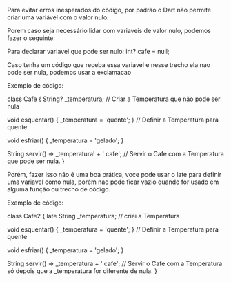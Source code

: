Para evitar erros inesperados do código, 
por padrão o Dart não permite criar uma variável com o valor nulo.

Porem caso seja necessário lidar com variaveis de valor nulo, podemos fazer o seguinte:

Para declarar variavel que pode ser nulo:
int? cafe = null;

Caso tenha um código que receba essa variavel e nesse trecho ela nao pode ser nula, podemos usar a exclamacao

Exemplo de código:

class Cafe {
  String? _temperatura; // Criar a Temperatura que não pode ser nula

  void esquentar() { _temperatura = 'quente'; } // Definir a Temperatura para quente

  void esfriar() { _temperatura = 'gelado'; }

  String servir() => _temperatura! + ' cafe'; // Servir o Cafe com a Temperatura que pode ser nula.
}

Porém, fazer isso não é uma boa prática, voce pode usar o late para definir uma variavel como nula, 
porém nao pode ficar vazio quando for usado em alguma função ou trecho de código.

Exemplo de código:

class Cafe2 {
  late String _temperatura; // criei a Temperatura

  void esquentar() { _temperatura = 'quente'; } // Definir a Temperatura para quente

  void esfriar() { _temperatura = 'gelado'; }

  String servir() => _temperatura + ' cafe'; // Servir o Cafe com a Temperatura só depois que a _temperatura for diferente de nula.
}

